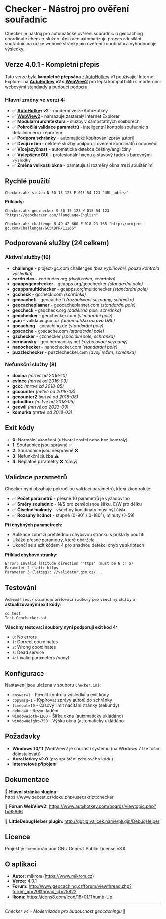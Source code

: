 # Checker - Nástroj pro ověření souřadnic

Checker je nástroj pro automatické ověření souřadnic u geocaching coordinate checker služeb. Aplikace automatizuje proces odesílání souřadnic na různé webové stránky pro ověření koordinátů a vyhodnocuje výsledky.

## Verze 4.0.1 - Kompletní přepis

Tato verze byla **kompletně přepsána** z [AutoHotkey](https://autohotkey.com/download/) v1 používající Internet Explorer na **[AutoHotkey](https://autohotkey.com/download/) v2 s [WebView2](https://github.com/thqby/ahk2_lib/tree/master/WebView2)** pro lepší kompatibilitu s moderními webovými standardy a budoucí podporu.

### Hlavní změny ve verzi 4:
- ✅ **[AutoHotkey](https://autohotkey.com/download/) v2** - moderní verze AutoHotkey
- ✅ **[WebView2](https://github.com/thqby/ahk2_lib/tree/master/WebView2)** - nahrazuje zastaralý Internet Explorer
- ✅ **Modulární architektura** - služby v samostatných souborech
- ✅ **Pokročilá validace parametrů** - inteligentní kontrola souřadnic s detailním error reportem
- ✅ **Podpora schránky** - automatické kopírování zpráv autorů
- ✅ **Dvojí režim** - některé služby podporují ověření koordinátů i odpovědí
- ✅ **Vícejazyčnost** - automatická detekce češtiny/angličtiny
- ✅ **Vylepšené GUI** - profesionální menu a stavový řádek s barevnými výsledky
- ✅ **Změna velikosti okna** - pamatuje si rozměry okna mezi spuštěními

## Rychlé použití

```batch
Checker.ahk služba N 50 15 123 E 015 54 123 "URL_adresa"
```

**Příklady:**
```batch
Checker.ahk geochecker S 50 15 123 W 015 54 123 "https://geochecker.com/?language=English"

Checker.ahk challenge N 49 42 660 E 018 23 165 "http://project-gc.com/Challenges/GC5KDPR/11265"
```

## Podporované služby (24 celkem)

### Aktivní služby (16)
- **challenge** - project-gc.com challenges *(bez vyplňování, pouze kontrola výsledků)*
- **certitudes** - certitudes.org *(dvojí režim, schránka)*
- **gcappsgeochecker** - gcapps.org/geochecker *(standardní pole)*
- **gcappsmultichecker** - gcapps.org/multichecker *(standardní pole)*
- **gccheck** - gccheck.com *(schránka)*
- **geocachefi** - geocache.fi *(rozbalovací seznamy, schránka)*
- **geocacheplanner** - geocacheplanner.com *(standardní pole)*
- **geocheck** - geocheck.org *(oddělená pole, schránka)*
- **geochecker** - geochecker.com *(standardní pole)*
- **gcm** - validator.gcm.cz *(automatická oprava URL)*
- **gocaching** - gocaching.de *(standardní pole)*
- **gpscache** - gpscache.com *(standardní pole)*
- **gzchecker** - gzchecker *(speciální pole, schránka)*
- **hermansky** - geo.hermansky.net *(rozbalovací seznamy)*
- **nanochecker** - nanochecker.com *(standardní pole)*
- **puzzlechecker** - puzzlechecker.com *(dvojí režim, schránka)*

### Nefunkční služby (8)
- **doxina** *(mrtvé od 2016-10)*
- **evince** *(mrtvé od 2016-03)*
- **gccc** *(mrtvé od 2018-05)*
- **gccounter** *(mrtvé od 2018-08)*
- **gccounter2** *(mrtvé od 2018-08)*
- **gctoolbox** *(mrtvé od 2018-05)*
- **geowii** *(mrtvé od 2023-09)*
- **komurka** *(mrtvé od 2018-03)*

## Exit kódy

- **0**: Normální ukončení (uživatel zavřel nebo bez kontroly)
- **1**: Souřadnice jsou správné ✅
- **2**: Souřadnice jsou nesprávné ❌
- **3**: Nefunkční služba ⚠️
- **4**: Neplatné parametry ❌ *(nový)*

## Validace parametrů

Checker nyní obsahuje pokročilou validaci parametrů, která zkontroluje:

- ✅ **Počet parametrů** - přesně 10 parametrů je vyžadováno
- ✅ **Směry souřadnic** - N/S pro zeměpisnou šířku, E/W pro délku
- ✅ **Číselné hodnoty** - všechny koordináty musí být čísla
- ✅ **Rozsahy hodnot** - stupně (0-90° / 0-180°), minuty (0-59)

**Při chybných parametrech:**
- Aplikace zobrazí přehlednou chybovou stránku s příklady použití
- Ukáže přesné parametry, které obdržela
- Ukončí se s exit kódem 4 pro snadnou detekci chyb ve skriptech

**Příklad chybové stránky:**
```
Error: Invalid latitude direction 'https' (must be N or S)
Parameter 2 (lat): https
Parameter 3 (latdeg): //validator.gcm.cz/...
```

## Testování

Adresář `test/` obsahuje testovací soubory pro všechny služby s **aktualizovanými exit kódy**:
```batch
cd test
Test.Geochecker.bat
```

**Všechny testovací soubory nyní podporují exit kód 4:**
- `0`: No errors
- `1`: Correct coordinates
- `2`: Wrong coordinates
- `3`: Dead service
- `4`: Invalid parameters *(nový)*

## Konfigurace

Nastavení jsou uložena v souboru `Checker.ini`:
- `answer=1` - Povolit kontrolu výsledků a exit kódy
- `copymsg=1` - Kopírovat zprávy autorů do schránky
- `timeout=10` - Časový limit načítání stránky (sekundy)
- `debug=0` - Režim ladění
- `windowWidth=1200` - Šířka okna (automaticky ukládáno)
- `windowHeight=750` - Výška okna (automaticky ukládáno)

## Požadavky

- **Windows 10/11** (WebView2 je součástí systému (na Windows 7 lze tuším doinstalovat))
- **AutoHotkey v2.0** (pro spuštění zdrojového kódu)
- **Internetové připojení**

## Dokumentace

📖 **Hlavní stránka pluginu:** https://www.geoget.cz/doku.php/user:skript:checker

💬 **Fórum WebView2:** https://www.autohotkey.com/boards/viewtopic.php?t=95666

🐞 **LittleDebugHelper plugin:** http://ggplg.valicek.name/plugin/DebugHelper

## Licence

Projekt je licencován pod GNU General Public License v3.0.

## O aplikaci

- **Autor:** mikrom (https://www.mikrom.cz)
- **Verze:** 4.0.1
- **Forum:** http://www.geocaching.cz/forum/viewthread.php?forum_id=20&thread_id=25822
- **Ikona:** https://icons8.com/icon/18401/Thumb-Up

---

*Checker v4 - Modernizace pro budoucnost geocachingu* 🚀